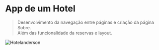 # App de um Hotel

>Desenvolvimento da navegação entre páginas e criação da página Sobre.<br>
>Além das funcionalidade da reservas e layout.<br>

![Hotelanderson](https://github.com/user-attachments/assets/ae84467d-5746-49ae-b447-f5264c811baf)
